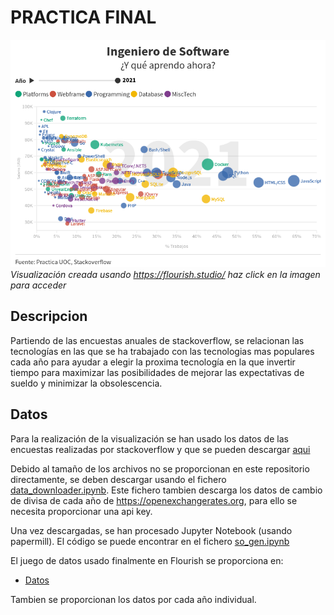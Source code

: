 # PRACTICA FINAL

[![Foo](./Tecnologias.png)](https://public.flourish.studio/visualisation/10231451/)
*Visualización creada usando https://flourish.studio/ haz click en la imagen para acceder*


## Descripcion

Partiendo de las encuestas anuales de stackoverflow, se relacionan las tecnologías en las que se ha trabajado con las tecnologias mas populares cada año para ayudar a elegir la proxima tecnología en la que invertir tiempo para maximizar las posibilidades de mejorar las expectativas de sueldo y minimizar la obsolescencia.


## Datos

Para la realización de la visualización se han usado los datos de las encuestas realizadas por stackoverflow y que se pueden descargar [aqui](https://insights.stackoverflow.com/survey)

Debido al tamaño de los archivos no se proporcionan en este repositorio directamente, se deben descargar usando el fichero [data_downloader.ipynb](data/data_downloader.ipynb).
Este fichero tambien descarga los datos de cambio de divisa de cada año de https://openexchangerates.org, para ello se necesita proporcionar una api key.

Una vez descargadas, se han procesado Jupyter Notebook (usando papermill). El código se puede encontrar en el fichero [so_gen.ipynb](so_gen.ipynb)

El juego de datos usado finalmente en Flourish se proporciona en:
- [Datos](data/out/all.csv)

Tambien se proporcionan los datos por cada año individual.
